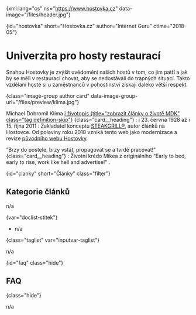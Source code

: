 
{xml:lang="cs" ns="https://www.hostovka.cz" data-image="/files/header.jpg"}

{id="hostovka" short="Hostovka.cz" author="Internet Guru" ctime="2018-05"}

# Univerzita pro hosty restaurací

Snahou Hostovky je zvýšit uvědomění našich hostů v tom, co jim patří a jak by se měli v restauraci chovat, aby se nedostávali do trapných situací. Takto vzdělaní hosté si u zaměstnanců v pohostinství získají daleko větší respekt.

{class="image-group author card" data-image-group-url="/files/preview/klima.jpg"}

Michael Dobromil Klíma [<span class="fa fa-tag">i</span> životopis {title="zobrazit články o životě MDK" class="tag definition-skip"}][1] {class="card__heading"}
:   <span class="fas fa-asterisk">i</span> 23. června 1928 až <span class="fas fa-cross">i</span> 15. října 2011
:   Zakladatel konceptu [STEAKGRILL®][2], autor článků na Hostovce. Od poloviny roku 2018 vzniká tento web jako modernizace a revize [původního webu Hostovky][3].

<q>Brzy do postele, brzy vstát, propagovat se a tvrdě pracovat!</q> {class="card__heading"}
:   Životní krédo Mikea z originálního <q xml:lang="en">Early to bed, early to rise, work like hell and advertise!</q> . 

{id="clanky" short="Články" class="filter"}

## Kategorie článků

n/a

{var="doclist-stitek"}

  * n/a

{class="taglist" var="inputvar-taglist"}

n/a

{id="faq" class="hide"}

## FAQ

{class="hide"}

n/a

 [1]: ?stitek=zivotopis#clanky
 [2]: https://www.steakgrill.cz
 [3]: http://2017.hostovka.cz

